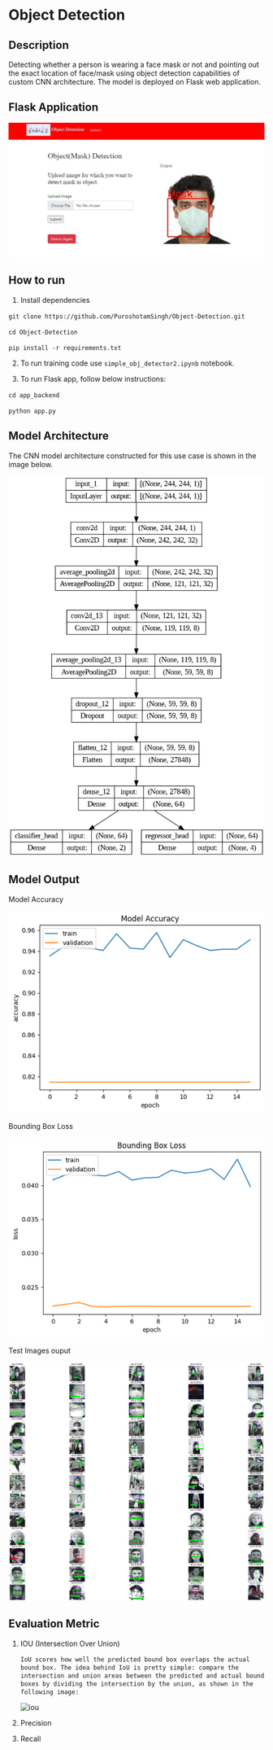 # Object Detection   

## Description   
Detecting whether a person is wearing a face mask or not and pointing out the exact location of face/mask using object detection capabilities of custom CNN architecture. The model is deployed on Flask web application.

## Flask Application

![flask app](model_saved_images/app_snapshot.jpg)

## How to run   
1. Install dependencies
   
`git clone https://github.com/PuroshotamSingh/Object-Detection.git`

`cd Object-Detection` 

`pip install -r requirements.txt`

2. To run training code use `simple_obj_detector2.ipynb` notebook.

3. To run Flask app, follow below instructions:
   
`cd app_backend`

`python app.py`

## Model Architecture

The CNN model architecture constructed for this use case is shown in the image below.

![architecture](model_saved_images/model.png)

## Model Output

Model Accuracy

![model accuracy](model_saved_images/accuracy.png)

Bounding Box Loss

![model accuracy](model_saved_images/bb_loss.png)

Test Images ouput

![model accuracy](model_saved_images/test_output.png)

## Evaluation Metric

1. IOU (Intersection Over Union)
   ```
   IoU scores how well the predicted bound box overlaps the actual bound box. The idea behind IoU is pretty simple: compare the          intersection and union areas between the predicted and actual bound boxes by dividing the intersection by the union, as shown in the following image:
   ```
   
   ![iou](https://learnopencv.com/wp-content/uploads/2022/06/2-iou-illustration.png)
4. Precision
5. Recall
